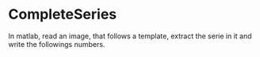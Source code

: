 # CompleteSeries
In matlab, read an image, that follows a template, extract the serie in it and write the followings numbers.
